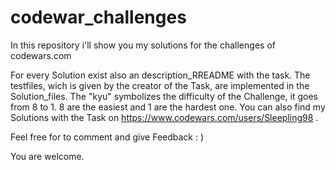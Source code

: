 # codewar_challenges
In this repository i'll show you my solutions for the challenges of codewars.com 

For every Solution exist also an description_RREADME with the task. The testfiles, wich is given by the creator of the Task, are implemented in the Solution_files. 
The "kyu" symbolizes the difficulty of the Challenge, it goes from 8 to 1. 8 are the easiest and 1 are the hardest one. 
You can also find my Solutions with the Task on https://www.codewars.com/users/Sleepling98 .

Feel free for to comment and give Feedback : )

You are welcome. 

